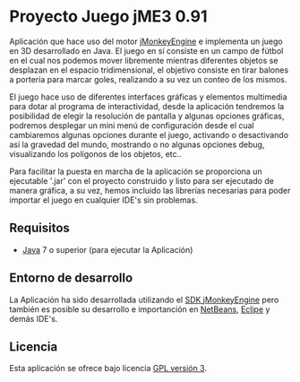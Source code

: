 Proyecto Juego jME3 0.91
================================

Aplicación que hace uso del motor [jMonkeyEngine] e implementa un juego en 3D desarrollado en Java.
El juego en sí consiste en un campo de fútbol en el cual nos podemos mover libremente mientras diferentes 
objetos se desplazan en el espacio tridimensional, el objetivo consiste en tirar balones a portería para 
marcar goles, realizando a su vez un conteo de los mismos.

El juego hace uso de diferentes interfaces gráficas y elementos multimedia para dotar al programa de 
interactividad, desde la aplicación tendremos la posibilidad de elegir la resolución de pantalla y algunas
opciones gráficas, podremos desplegar un mini menú de configuración desde el cual cambiaremos algunas 
opciones durante el juego, activando o desactivando así la gravedad del mundo, mostrando o no algunas opciones debug, 
visualizando los polígonos de los objetos, etc..

Para facilitar la puesta en marcha de la aplicación se proporciona un ejecutable '.jar' con el 
proyecto construido y listo para ser ejecutado de manera gráfica, a su vez, hemos incluido las librerías
necesarias para poder importar el juego en cualquier IDE's sin problemas.

## Requisitos
- [Java] 7 o superior (para ejecutar la Aplicación)

## Entorno de desarrollo
La Aplicación ha sido desarrollada utilizando el [SDK jMonkeyEngine] pero también es posible su desarrollo
e importanción en [NetBeans], [Eclipe] y demás IDE's.

## Licencia
Esta aplicación se ofrece bajo licencia [GPL versión 3].

[jMonkeyEngine]: http://jmonkeyengine.org/
[SDK jMonkeyEngine]: https://github.com/jMonkeyEngine/sdk/releases/tag/3.1-stable-FINAL
[NetBeans]: https://netbeans.org/
[Eclipe]: https://eclipse.org/
[Java]: https://www.java.com/
[GPL versión 3]: https://www.gnu.org/licenses/gpl-3.0.en.html
